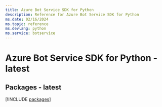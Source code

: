 ```yaml
---
title: Azure Bot Service SDK for Python
description: Reference for Azure Bot Service SDK for Python
ms.date: 02/16/2024
ms.topic: reference
ms.devlang: python
ms.service: botservice
---
```

# Azure Bot Service SDK for Python - latest
## Packages - latest
[!INCLUDE [packages](bot-service-index.md)]